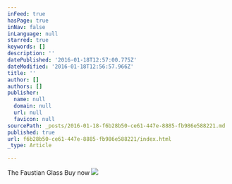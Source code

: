 ```yaml
---
inFeed: true
hasPage: true
inNav: false
inLanguage: null
starred: true
keywords: []
description: ''
datePublished: '2016-01-18T12:57:00.775Z'
dateModified: '2016-01-18T12:56:57.966Z'
title: ''
author: []
authors: []
publisher:
  name: null
  domain: null
  url: null
  favicon: null
sourcePath: _posts/2016-01-18-f6b28b50-ce61-447e-8885-fb986e588221.md
published: true
url: f6b28b50-ce61-447e-8885-fb986e588221/index.html
_type: Article

---
```

The Faustian Glass Buy now ![](https://the-grid-user-content.s3-us-west-2.amazonaws.com/9f4c95c3-f609-450c-92e9-e6d56e28f798.jpg)